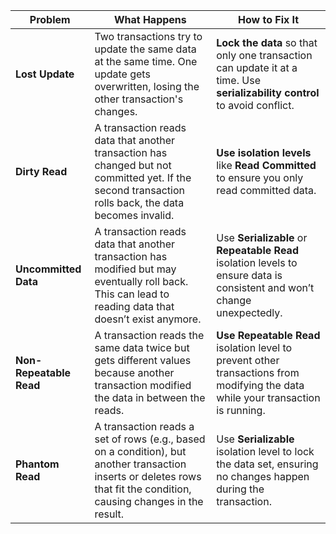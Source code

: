 | **Problem**             | **What Happens**                                                                                                                                                       | **How to Fix It**                                                                                                                |
| ----------------------- | ---------------------------------------------------------------------------------------------------------------------------------------------------------------------- | -------------------------------------------------------------------------------------------------------------------------------- |
| **Lost Update**         | Two transactions try to update the same data at the same time. One update gets overwritten, losing the other transaction's changes.                                    | **Lock the data** so that only one transaction can update it at a time. Use **serializability control** to avoid conflict.       |
| **Dirty Read**          | A transaction reads data that another transaction has changed but not committed yet. If the second transaction rolls back, the data becomes invalid.                   | **Use isolation levels** like **Read Committed** to ensure you only read committed data.                                         |
| **Uncommitted Data**    | A transaction reads data that another transaction has modified but may eventually roll back. This can lead to reading data that doesn’t exist anymore.                 | Use **Serializable** or **Repeatable Read** isolation levels to ensure data is consistent and won’t change unexpectedly.         |
| **Non-Repeatable Read** | A transaction reads the same data twice but gets different values because another transaction modified the data in between the reads.                                  | **Use Repeatable Read** isolation level to prevent other transactions from modifying the data while your transaction is running. |
| **Phantom Read**        | A transaction reads a set of rows (e.g., based on a condition), but another transaction inserts or deletes rows that fit the condition, causing changes in the result. | Use **Serializable** isolation level to lock the data set, ensuring no changes happen during the transaction.                    |
